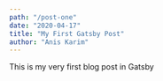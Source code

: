 ```yaml
---
path: "/post-one"
date: "2020-04-17"
title: "My First Gatsby Post"
author: "Anis Karim"
---
```


This is my very first blog post in Gatsby
